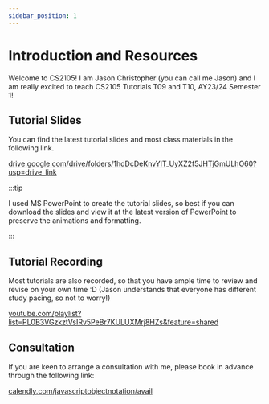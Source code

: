 ```yaml
---
sidebar_position: 1
---
```


# Introduction and Resources

Welcome to CS2105! I am Jason Christopher (you can call me Jason) and I am really excited to teach CS2105 Tutorials T09 and T10, AY23/24 Semester 1!

## Tutorial Slides

You can find the latest tutorial slides and most class materials in the following link.

[drive.google.com/drive/folders/1hdDcDeKnvYlT_UyXZ2f5JHTjGmULhO60?usp=drive_link](https://drive.google.com/drive/folders/1hdDcDeKnvYlT_UyXZ2f5JHTjGmULhO60?usp=drive_link)

:::tip

I used MS PowerPoint to create the tutorial slides, so best if you can download the slides and view it at the latest version of PowerPoint to preserve the animations and formatting.

:::

## Tutorial Recording

Most tutorials are also recorded, so that you have ample time to review and revise on your own time :D (Jason understands that everyone has different study pacing, so not to worry!)


[youtube.com/playlist?list=PL0B3VGzkztVsIRv5PeBr7KULUXMrj8HZs&feature=shared](https://youtube.com/playlist?list=PL0B3VGzkztVsIRv5PeBr7KULUXMrj8HZs&feature=shared)

## Consultation 

If you are keen to arrange a consultation with me, please book in advance through the following link:

[calendly.com/javascriptobjectnotation/avail](https://calendly.com/javascriptobjectnotation/avail)